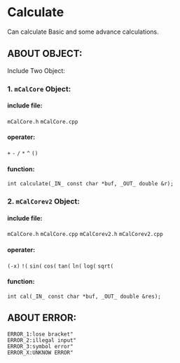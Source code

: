 # Calculate
Can calculate Basic and some advance calculations.

## ABOUT OBJECT:
Include Two Object:
### 1. `mCalCore` Object:<br>
#### include file:<br>
`mCalCore.h` `mCalCore.cpp`<br>
#### operater:<br>
`+` `-` `/` `*` `^` `()` <br>
#### function:<br>
`int calculate(_IN_ const char *buf, _OUT_ double &r);` <br>

### 2. `mCalCorev2` Object:<br>
#### include file:<br>
`mCalCore.h` `mCalCore.cpp` `mCalCorev2.h` `mCalCorev2.cpp`<br>
#### operater:<br>
`(-x)` `!(` `sin(` `cos(` `tan(` `ln(` `log(` `sqrt(` <br>
#### function:<br>
`int cal(_IN_ const char *buf, _OUT_ double &res);` <br>

## ABOUT ERROR:
	ERROR_1:lose bracket"
	ERROR_2:illegal input"
	ERROR_3:symbol error"
	ERROR_X:UNKNOW ERROR"
